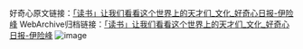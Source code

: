 好奇心原文链接：[「读书」让我们看看这个世界上的天才们_文化_好奇心日报-伊险峰](https://www.qdaily.com/articles/6464.html)
WebArchive归档链接：[「读书」让我们看看这个世界上的天才们_文化_好奇心日报-伊险峰](https://web.archive.org/web/https://www.qdaily.com/articles/6464.html)
![image](http://ww3.sinaimg.cn/large/007d5XDply1g3wa074k43j30vy0gh425)